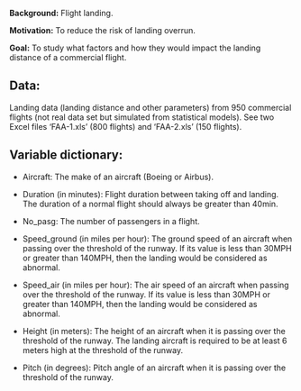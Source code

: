 **Background:** Flight landing.

**Motivation:** To reduce the risk of landing overrun.

**Goal:** To study what factors and how they would impact the landing distance of a commercial flight.

## Data: 
Landing data (landing distance and other parameters) from 950 commercial flights (not real data set 
but simulated from statistical models). See two Excel files ‘FAA-1.xls’ (800 flights) and ‘FAA-2.xls’ (150 flights).

## Variable dictionary:

* Aircraft: The make of an aircraft (Boeing or Airbus).

* Duration (in minutes): Flight duration between taking off and landing. The duration of a normal flight should always be greater than 40min.

* No_pasg: The number of passengers in a flight.

* Speed_ground (in miles per hour): The ground speed of an aircraft when passing over the threshold of the runway. If its value is less than 30MPH or greater than 140MPH, then the landing would be considered as abnormal.

* Speed_air (in miles per hour): The air speed of an aircraft when passing over the threshold of the runway. If its value is less than 30MPH or greater than 140MPH, then the landing would be considered as abnormal.

* Height (in meters): The height of an aircraft when it is passing over the threshold of the runway. The landing aircraft is required to be at least 6 meters high at the threshold of the runway.

* Pitch (in degrees): Pitch angle of an aircraft when it is passing over the threshold of the runway.
